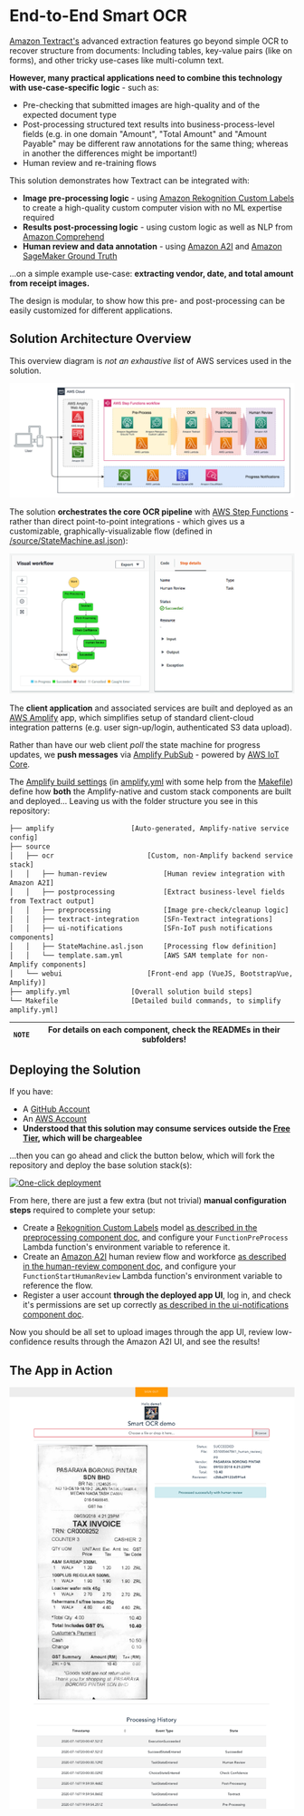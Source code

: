 # End-to-End Smart OCR

[Amazon Textract's](https://aws.amazon.com/textract/) advanced extraction features go beyond simple OCR to recover structure from documents: Including tables, key-value pairs (like on forms), and other tricky use-cases like multi-column text.

**However, many practical applications need to combine this technology with use-case-specific logic** - such as:

- Pre-checking that submitted images are high-quality and of the expected document type
- Post-processing structured text results into business-process-level fields (e.g. in one domain "Amount", "Total Amount" and "Amount Payable" may be different raw annotations for the same thing; whereas in another the differences might be important!)
- Human review and re-training flows

This solution demonstrates how Textract can be integrated with:

- **Image pre-processing logic** - using [Amazon Rekognition Custom Labels](https://aws.amazon.com/rekognition/custom-labels-features/) to create a high-quality custom computer vision with no ML expertise required
- **Results post-processing logic** - using custom logic as well as NLP from [Amazon Comprehend](https://aws.amazon.com/comprehend/)
- **Human review and data annotation** - using [Amazon A2I](https://aws.amazon.com/augmented-ai/) and [Amazon SageMaker Ground Truth](https://aws.amazon.com/sagemaker/groundtruth/)

...on a simple example use-case: **extracting vendor, date, and total amount from receipt images.**

The design is modular, to show how this pre- and post-processing can be easily customized for different applications.


## Solution Architecture Overview

This overview diagram is *not an exhaustive list* of AWS services used in the solution.

![Smart OCR Architecture Diagram](images/architecture-overview.png "Smart OCR Demo Architecture")

The solution **orchestrates the core OCR pipeline** with [AWS Step Functions](https://aws.amazon.com/step-functions/) - rather than direct point-to-point integrations - which gives us a customizable, graphically-visualizable flow (defined in [/source/StateMachine.asl.json](source/StateMachine.asl.json)):

![AWS Step Functions Screenshot](images/step-function-screenshot.png "Step Function Flow Diagram")

The **client application** and associated services are built and deployed as an [AWS Amplify](https://aws.amazon.com/amplify/) app, which simplifies setup of standard client-cloud integration patterns (e.g. user sign-up/login, authenticated S3 data upload).

Rather than have our web client *poll* the state machine for progress updates, we **push messages** via [Amplify PubSub](https://docs.amplify.aws/lib/pubsub/getting-started/q/platform/js) - powered by [AWS IoT Core](https://aws.amazon.com/iot-core/).

The [Amplify build settings](https://docs.aws.amazon.com/amplify/latest/userguide/build-settings.html) (in [amplify.yml](amplify.yml) with some help from the [Makefile](Makefile)) define how **both** the Amplify-native and custom stack components are built and deployed... Leaving us with the folder structure you see in this repository:

```tree
├── amplify                   [Auto-generated, Amplify-native service config]
├── source
│   ├── ocr                       [Custom, non-Amplify backend service stack]
│   │   ├── human-review              [Human review integration with Amazon A2I]
│   │   ├── postprocessing            [Extract business-level fields from Textract output]
│   │   ├── preprocessing             [Image pre-check/cleanup logic]
│   │   ├── textract-integration      [SFn-Textract integrations]
│   │   ├── ui-notifications          [SFn-IoT push notifications components]
│   │   ├── StateMachine.asl.json     [Processing flow definition]
│   │   └── template.sam.yml          [AWS SAM template for non-Amplify components]
│   └── webui                     [Front-end app (VueJS, BootstrapVue, Amplify)]
├── amplify.yml               [Overall solution build steps]
└── Makefile                  [Detailed build commands, to simplify amplify.yml]
```

|`NOTE` | For details on each component, check the READMEs in their subfolders! |
|-|-|


## Deploying the Solution

If you have:

- A [GitHub Account](https://github.com/join)
- An [AWS Account](https://aws.amazon.com/account/)
- **Understood that this solution may consume services outside the [Free Tier](https://aws.amazon.com/free), which will be chargeablee**

...then you can go ahead and click the button below, which will fork the repository and deploy the base solution stack(s):

[![One-click deployment](https://oneclick.amplifyapp.com/button.svg)](https://console.aws.amazon.com/amplify/home#/deploy?repo=https://github.com/apac-ml-tfc/textract-demo)

From here, there are just a few extra (but not trivial) **manual configuration steps** required to complete your setup:

- Create a [Rekognition Custom Labels](https://console.aws.amazon.com/rekognition/custom-labels) model [as described in the preprocessing component doc](source/ocr/preprocessing), and configure your `FunctionPreProcess` Lambda function's environment variable to reference it.
- Create an [Amazon A2I](https://docs.aws.amazon.com/sagemaker/latest/dg/a2i-use-augmented-ai-a2i-human-review-loops.html) human review flow and workforce [as described in the human-review component doc](source/ocr/human-review), and configure your `FunctionStartHumanReview` Lambda function's environment variable to reference the flow.
- Register a user account **through the deployed app UI**, log in, and check it's permissions are set up correctly [as described in the ui-notifications component doc](source/ocr/ui-notifications).

Now you should be all set to upload images through the app UI, review low-confidence results through the Amazon A2I UI, and see the results!


## The App in Action

!["Successful extraction with review screenshot"](images/screenshot-success.png "Successful extraction with review screenshot")
